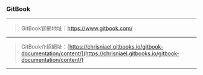 ### GitBook

****

> GitBook官網地址：https://www.gitbook.com/

****

> GitBook介紹網址：[https://chrisniael.gitbooks.io/gitbook-documentation/content/](https://chrisniael.gitbooks.io/gitbook-documentation/content/)

****


